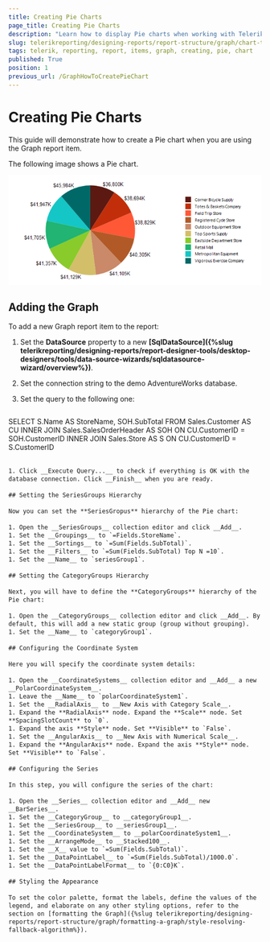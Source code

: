 ```yaml
---
title: Creating Pie Charts
page_title: Creating Pie Charts 
description: "Learn how to display Pie charts when working with Telerik Reporting."
slug: telerikreporting/designing-reports/report-structure/graph/chart-types/pie-charts/how-to-create-pie-chart
tags: telerik, reporting, report, items, graph, creating, pie, chart
published: True
position: 1
previous_url: /GraphHowToCreatePieChart
---
```


# Creating Pie Charts

This guide will demonstrate how to create a Pie chart when you are using the Graph report item. 

The following image shows a Pie chart.

![Pie Chart\Pie Chart](images/Graph/PieChart.png)

## Adding the Graph 

To add a new Graph report item to the report: 

1. Set the __DataSource__ property to a new __[SqlDataSource]({%slug telerikreporting/designing-reports/report-designer-tools/desktop-designers/tools/data-source-wizards/sqldatasource-wizard/overview%})__.
1. Set the connection string to the demo AdventureWorks database.
1. Set the query to the following one:

      ````sql
SELECT S.Name AS StoreName, SOH.SubTotal
FROM Sales.Customer AS CU
INNER JOIN Sales.SalesOrderHeader AS SOH ON CU.CustomerID = SOH.CustomerID
INNER JOIN Sales.Store AS S ON CU.CustomerID = S.CustomerID
````

1. Click __Execute Query...__ to check if everything is OK with the database connection. Click __Finish__ when you are ready. 
   
## Setting the SeriesGroups Hierarchy 

Now you can set the **SeriesGropus** hierarchy of the Pie chart: 

1. Open the __SeriesGroups__ collection editor and click __Add__.
1. Set the __Groupings__ to `=Fields.StoreName`.
1. Set the __Sortings__ to `=Sum(Fields.SubTotal)`. 
1. Set the __Filters__ to `=Sum(Fields.SubTotal) Top N =10`.
1. Set the __Name__ to `seriesGroup1`. 

## Setting the CategoryGroups Hierarchy

Next, you will have to define the **CategoryGroups** hierarchy of the Pie chart:

1. Open the __CategoryGroups__ collection editor and click __Add__. By default, this will add a new static group (group without grouping). 
1. Set the __Name__ to `categoryGroup1`. 

## Configuring the Coordinate System

Here you will specify the coordinate system details: 

1. Open the __CoordinateSystems__ collection editor and __Add__ a new __PolarCoordinateSystem__. 
1. Leave the __Name__ to `polarCoordinateSystem1`. 
1. Set the __RadialAxis__ to __New Axis with Category Scale__. 
1. Expand the **RadialAxis** node. Expand the **Scale** node. Set **SpacingSlotCount** to `0`. 
1. Expand the axis **Style** node. Set **Visible** to `False`.
1. Set the __AngularAxis__ to __New Axis with Numerical Scale__. 
1. Expand the **AngularAxis** node. Expand the axis **Style** node. Set **Visible** to `False`.

## Configuring the Series

In this step, you will configure the series of the chart:

1. Open the __Series__ collection editor and __Add__ new __BarSeries__. 
1. Set the __CategoryGroup__ to __categoryGroup1__. 
1. Set the __SeriesGroup__ to __seriesGroup1__. 
1. Set the __CoordinateSystem__ to __polarCoordinateSystem1__. 
1. Set the __ArrangeMode__ to __Stacked100__. 
1. Set the __X__ value to `=Sum(Fields.SubTotal)`.
1. Set the __DataPointLabel__ to `=Sum(Fields.SubTotal)/1000.0`. 
1. Set the __DataPointLabelFormat__ to `{0:C0}K`.

## Styling the Appearance   

To set the color palette, format the labels, define the values of the legend, and elaborate on any other styling options, refer to the section on [formatting the Graph]({%slug telerikreporting/designing-reports/report-structure/graph/formatting-a-graph/style-resolving-fallback-algorithm%}). 


